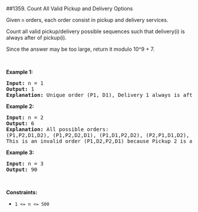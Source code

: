 ##1359. Count All Valid Pickup and Delivery Options
<p>Given <code>n</code> orders, each order consist in pickup and delivery services.&nbsp;</p>

<p>Count all valid pickup/delivery possible sequences such that delivery(i) is always after of&nbsp;pickup(i).&nbsp;</p>

<p>Since the answer&nbsp;may be too large,&nbsp;return it modulo&nbsp;10^9 + 7.</p>

<p>&nbsp;</p>
<p><strong>Example 1:</strong></p>

<pre>
<strong>Input:</strong> n = 1
<strong>Output:</strong> 1
<strong>Explanation:</strong> Unique order (P1, D1), Delivery 1 always is after of Pickup 1.
</pre>

<p><strong>Example 2:</strong></p>

<pre>
<strong>Input:</strong> n = 2
<strong>Output:</strong> 6
<strong>Explanation:</strong> All possible orders: 
(P1,P2,D1,D2), (P1,P2,D2,D1), (P1,D1,P2,D2), (P2,P1,D1,D2), (P2,P1,D2,D1) and (P2,D2,P1,D1).
This is an invalid order (P1,D2,P2,D1) because Pickup 2 is after of Delivery 2.
</pre>

<p><strong>Example 3:</strong></p>

<pre>
<strong>Input:</strong> n = 3
<strong>Output:</strong> 90
</pre>

<p>&nbsp;</p>
<p><strong>Constraints:</strong></p>

<ul>
	<li><code>1 &lt;= n &lt;= 500</code></li>
</ul>
